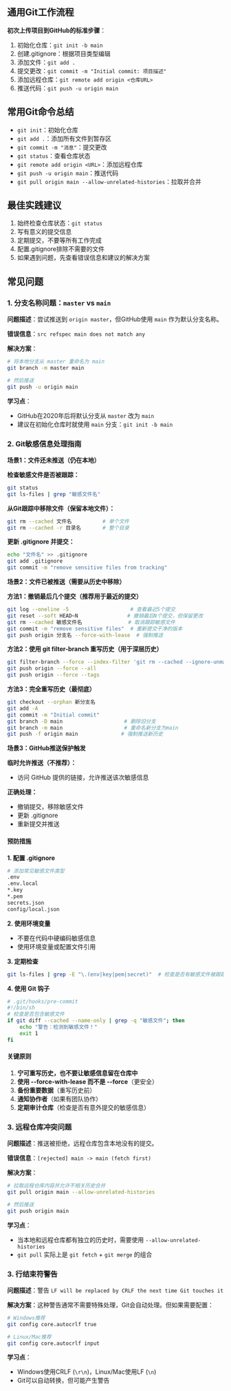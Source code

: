 ## 通用Git工作流程

**初次上传项目到GitHub的标准步骤**：

1. 初始化仓库：`git init -b main`
2. 创建.gitignore：根据项目类型编辑
3. 添加文件：`git add .`
4. 提交更改：`git commit -m "Initial commit: 项目描述"`
5. 添加远程仓库：`git remote add origin <仓库URL>`
6. 推送代码：`git push -u origin main`

## 常用Git命令总结

- `git init`：初始化仓库
- `git add .`：添加所有文件到暂存区
- `git commit -m "消息"`：提交更改
- `git status`：查看仓库状态
- `git remote add origin <URL>`：添加远程仓库
- `git push -u origin main`：推送代码
- `git pull origin main --allow-unrelated-histories`：拉取并合并

## 最佳实践建议

1. 始终检查仓库状态：`git status`
2. 写有意义的提交信息
3. 定期提交，不要等所有工作完成
4. 配置.gitignore排除不需要的文件
5. 如果遇到问题，先查看错误信息和建议的解决方案

## 常见问题

### 1. 分支名称问题：`master` vs `main`

**问题描述**：尝试推送到 `origin master`，但GitHub使用 `main` 作为默认分支名称。

**错误信息**：`src refspec main does not match any`

**解决方案**：
```bash
# 将本地分支从 master 重命名为 main
git branch -m master main

# 然后推送
git push -u origin main
```

**学习点**：
- GitHub在2020年后将默认分支从 `master` 改为 `main`
- 建议在初始化仓库时就使用 `main` 分支：`git init -b main`

### 2. Git敏感信息处理指南

**场景1：文件还未推送（仍在本地）**

**检查敏感文件是否被跟踪：**
```bash
git status
git ls-files | grep "敏感文件名"
```

**从Git跟踪中移除文件（保留本地文件）：**
```bash
git rm --cached 文件名          # 单个文件
git rm --cached -r 目录名       # 整个目录
```

**更新 .gitignore 并提交：**
```bash
echo "文件名" >> .gitignore
git add .gitignore
git commit -m "remove sensitive files from tracking"
```

**场景2：文件已被推送（需要从历史中移除）**

**方法1：撤销最后几个提交（推荐用于最近的提交）**
```bash
git log --oneline -5                    # 查看最近5个提交
git reset --soft HEAD~N                # 撤销最后N个提交，但保留更改
git rm --cached 敏感文件名               # 取消跟踪敏感文件
git commit -m "remove sensitive files"  # 重新提交干净的版本
git push origin 分支名 --force-with-lease  # 强制推送
```

**方法2：使用 git filter-branch 重写历史（用于深层历史）**
```bash
git filter-branch --force --index-filter 'git rm --cached --ignore-unmatch 敏感文件名' --prune-empty --tag-name-filter cat -- --all
git push origin --force --all
git push origin --force --tags
```

**方法3：完全重写历史（最彻底）**
```bash
git checkout --orphan 新分支名
git add -A
git commit -m "Initial commit"
git branch -D main                    # 删除旧分支
git branch -m main                    # 重命名新分支为main
git push -f origin main              # 强制推送新历史
```

**场景3：GitHub推送保护触发**

**临时允许推送（不推荐）：**
- 访问 GitHub 提供的链接，允许推送该次敏感信息

**正确处理：**
- 撤销提交，移除敏感文件
- 更新 .gitignore
- 重新提交并推送

#### 预防措施

**1. 配置 .gitignore**
```bash
# 添加常见敏感文件类型
.env
.env.local
*.key
*.pem
secrets.json
config/local.json
```

**2. 使用环境变量**
- 不要在代码中硬编码敏感信息
- 使用环境变量或配置文件引用

**3. 定期检查**
```bash
git ls-files | grep -E "\.(env|key|pem|secret)"  # 检查是否有敏感文件被跟踪
```

**4. 使用 Git 钩子**
```bash
# .git/hooks/pre-commit
#!/bin/sh
# 检查是否包含敏感文件
if git diff --cached --name-only | grep -q "敏感文件"; then
    echo "警告：检测到敏感文件！"
    exit 1
fi
```

#### 关键原则

1. **宁可重写历史，也不要让敏感信息留在仓库中**
2. **使用 --force-with-lease 而不是 --force**（更安全）
3. **备份重要数据**（重写历史前）
4. **通知协作者**（如果有团队协作）
5. **定期审计仓库**（检查是否有意外提交的敏感信息）

### 3. 远程仓库冲突问题

**问题描述**：推送被拒绝，远程仓库包含本地没有的提交。

**错误信息**：`[rejected] main -> main (fetch first)`

**解决方案**：
```bash
# 拉取远程仓库内容并允许不相关历史合并
git pull origin main --allow-unrelated-histories

# 然后推送
git push origin main
```

**学习点**：
- 当本地和远程仓库都有独立的历史时，需要使用 `--allow-unrelated-histories`
- `git pull` 实际上是 `git fetch` + `git merge` 的组合

### 3. 行结束符警告

**问题描述**：警告 `LF will be replaced by CRLF the next time Git touches it`

**解决方案**：这种警告通常不需要特殊处理，Git会自动处理。但如果需要配置：
```bash
# Windows推荐
git config core.autocrlf true

# Linux/Mac推荐
git config core.autocrlf input
```

**学习点**：
- Windows使用CRLF (`\r\n`)，Linux/Mac使用LF (`\n`)
- Git可以自动转换，但可能产生警告

